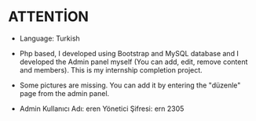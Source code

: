 # ATTENTİON
- Language: Turkish

- Php based, I developed using Bootstrap and MySQL database and I developed the Admin panel myself (You can add, edit, remove content and members). This is my internship completion project.

- Some pictures are missing. You can add it by entering the "düzenle" page from the admin panel.

- Admin Kullanıcı Adı: eren
  Yönetici Şifresi: ern 2305
